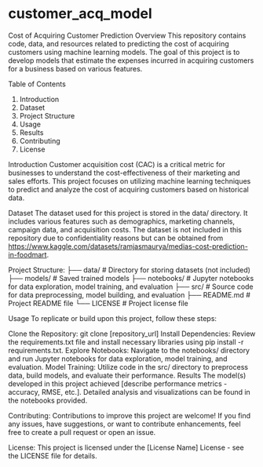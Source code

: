 # customer_acq_model
Cost of Acquiring Customer Prediction
Overview
This repository contains code, data, and resources related to predicting the cost of acquiring customers using machine learning models. The goal of this project is to develop models that estimate the expenses incurred in acquiring customers for a business based on various features.

Table of Contents
1. Introduction
2. Dataset
3. Project Structure
4. Usage
5. Results
6. Contributing
7. License

Introduction
Customer acquisition cost (CAC) is a critical metric for businesses to understand the cost-effectiveness of their marketing and sales efforts. This project focuses on utilizing machine learning techniques to predict and analyze the cost of acquiring customers based on historical data.

Dataset
The dataset used for this project is stored in the data/ directory. It includes various features such as demographics, marketing channels, campaign data, and acquisition costs. The dataset is not included in this repository due to confidentiality reasons but can be obtained from https://www.kaggle.com/datasets/ramjasmaurya/medias-cost-prediction-in-foodmart.

Project Structure:
├── data/                   # Directory for storing datasets (not included)
├── models/                 # Saved trained models
├── notebooks/              # Jupyter notebooks for data exploration, model training, and evaluation
├── src/                    # Source code for data preprocessing, model building, and evaluation
├── README.md               # Project README file
└── LICENSE                 # Project license file

Usage
To replicate or build upon this project, follow these steps:

Clone the Repository: git clone [repository_url]
Install Dependencies: Review the requirements.txt file and install necessary libraries using pip install -r requirements.txt.
Explore Notebooks: Navigate to the notebooks/ directory and run Jupyter notebooks for data exploration, model training, and evaluation.
Model Training: Utilize code in the src/ directory to preprocess data, build models, and evaluate their performance.
Results
The model(s) developed in this project achieved [describe performance metrics - accuracy, RMSE, etc.]. Detailed analysis and visualizations can be found in the notebooks provided.

Contributing:
Contributions to improve this project are welcome! If you find any issues, have suggestions, or want to contribute enhancements, feel free to create a pull request or open an issue.

License:
This project is licensed under the [License Name] License - see the LICENSE file for details.

